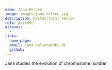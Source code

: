 ```yaml
---
name: Jana Helsen
image: images/jana_helsen.jpg
description: Postdoctoral Fellow
role: postdoc
aliases:
  - 
links:
  home-page: 
  email: jana.helsen@embl.de
  github: 
---
```


Jana studies the evolution of chromosome number
